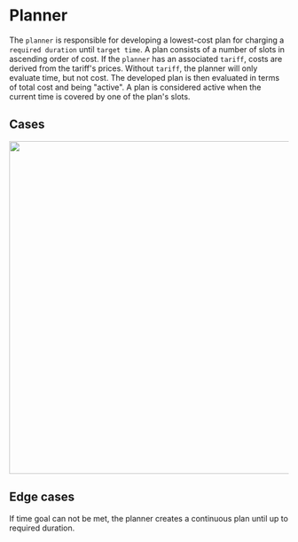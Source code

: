 # Planner

The `planner` is responsible for developing a lowest-cost plan for charging a `required duration` until `target time`. A plan consists of a number of slots in ascending order of cost.
If the `planner` has an associated `tariff`, costs are derived from the tariff's prices. Without `tariff`, the planner will only evaluate time, but not cost.
The developed plan is then evaluated in terms of total cost and being "active". A plan is considered active when the current time is covered by one of the plan's slots.

## Cases

<img src="planner.svg" width="600">

## Edge cases

If time goal can not be met, the planner creates a continuous plan until up to required duration.
